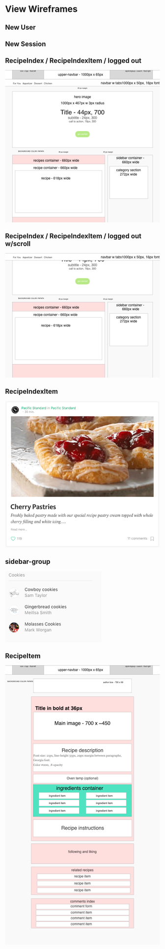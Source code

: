 # View Wireframes

## New User

## New Session


## RecipeIndex / RecipeIndexItem / logged out
![logged-out]

## RecipeIndex / RecipeIndexItem / logged out w/scroll
![logged-out-scrolled]

## RecipeIndexItem
![recipe-preview]

## sidebar-group
![sidebar-group]

## RecipeItem
![recipe-view]


[new-user]: ./wireframes/
[new-session]: ./wireframes/
[logged-out]: ./wireframes/logged_out.png
[logged-out-scrolled]: ./wireframes/logged_out_scrolled.png
[recipe-preview]: ./wireframes/recipe_preview.png
[sidebar-group]: ./wireframes/sidebar_group.png
[recipe-view]: ./wireframes/recipe_view.png
